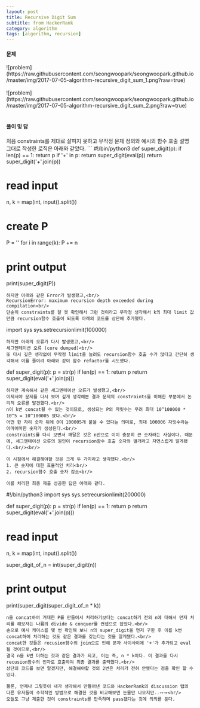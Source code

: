 ```yaml
---
layout: post
title: Recursive Digit Sum
subtitle: from HackerRank
category: algorithm
tags: [algorithm, recursion]
---
```

<h4>문제</h4>
![problem](https://raw.githubusercontent.com/seongwoopark/seongwoopark.github.io/master/img/2017-07-05-algorithm-recursive_digit_sum_1.png?raw=true)<br/><br/>
![problem](https://raw.githubusercontent.com/seongwoopark/seongwoopark.github.io/master/img/2017-07-05-algorithm-recursive_digit_sum_2.png?raw=true)<br/><br/>

<h4>풀이 및 답</h4>
처음 constraints를 제대로 살피지 못하고 무작정 문제 정의와 예시의 함수 호출 설명 그대로 작성한 로직은 아래와 같았다.
```  
#!/bin/python3
def super_digit(p):
    if len(p) == 1:
        return p
    if '+' in p:
        return super_digit(eval(p))
    return super_digit('+'.join(p))

# read input
n, k = map(int, input().split())

# create P
P = ''
for i in range(k):
    P += n

# print output
print(super_digit(P))
```
하지만 아래와 같은 Error가 발생했고,<br/>
RecursionError: maximum recursion depth exceeded during compilation<br/>
단순히 constraints를 잘 못 확인해서 그런 것이라고 무작정 생각해서 k의 최대 limit 값 만큼 recursion함수 호출이 되도록 아래의 코드를 상단에 추가했다.
```
import sys
sys.setrecursionlimit(100000)
```
하지만 아래의 오류가 다시 발생했고,<br/>
세그멘테이션 오류 (core dumped)<br/>
또 다시 깊은 생각없이 무작정 limit을 늘려도 recursion함수 호출 수가 많다고 간단히 생각해서 이를 줄이려 아래와 같이 함수 refactor를 시도했다.
```
def super_digit(p):
    p = str(p)
    if len(p) == 1:
        return p
    return super_digit(eval('+'.join(p)))
```
하지만 계속해서 같은 세그멘테이션 오류가 발생했고,<br/>
이제서야 문제를 다시 보며 깊게 생각해본 결과 문제의 constraints를 이해한 부분에서 논리적 오류를 발견했다.<br/>
n이 k번 concat될 수 있는 것이므로, 생성되는 P의 자릿수는 무려 최대 10^100000 * 10^5 = 10^100005 였다.<br/>
어떤 한 자리 숫자 뒤에 0이 100005개 붙을 수 있다는 의미로, 최대 100006 자릿수라는 어마어마한 숫자가 생성된다.<br/>
constraints를 다시 보면서 깨달은 것은 n만으로 이미 충분히 큰 숫자라는 사실이다. 때문에, 세그멘테이션 오류의 원인이 recursion함수 호출 숫자와 별개라고 자연스럽게 알게됐다.<br/><br/>

이 시점에서 해결해야할 것은 크게 두 가지라고 생각했다.<br/>
1. 큰 숫자에 대한 효율적인 처리<br/>
2. recursion함수 호출 숫자 감소<br/>

이를 처리한 최종 제출 성공한 답은 아래와 같다.
```
#!/bin/python3
import sys
sys.setrecursionlimit(200000)


def super_digit(p):
    p = str(p)
    if len(p) == 1:
        return p
    return super_digit(eval('+'.join(p)))

# read input
n, k = map(int, input().split())

super_digit_of_n = int(super_digit(n))

# print output
print(super_digit(super_digit_of_n * k))
```
n을 concat하여 거대한 P를 만들어서 처리하기보다는 concat하기 전의 n에 대해서 먼저 처리를 해보자는 나름의 divide & conquer를 컨셉으로 잡았다.<br/>
손으로 예시 케이스를 몇 번 확인해 보니 n의 super_digit을 먼저 구한 후 이를 k번 concat하여 처리하는 것도 같은 결과를 갖는다는 것을 알게됐다.<br/>
concat한 것들은 recusion함수의 join으로 인해 문자 사이사이에 '+'가 추가되고 eval될 것이므로,<br/>
결국 n을 k번 더하는 것과 같은 결과가 되고, 이는 즉, n * k이다. 이 결과를 다시 recusion함수의 인자로 호출하여 최종 결과를 출력했다.<br/>
상단의 코드를 보면 알겠지만, 해결해야할 것의 2번은 처리가 전혀 안됐다는 점을 확인 할 수 있다.

물론, 언제나 그렇듯이 내가 생각해서 만들어낸 코드와 HackerRank의 discussion 탭의 다른 유저들이 수학적인 방법으로 해결한 것을 비교해보면 눈물만 나오지만..ㅠㅠ<br/>
오늘도 그냥 제출한 것이 constraints를 만족하며 pass됐다는 것에 의의를 둔다.